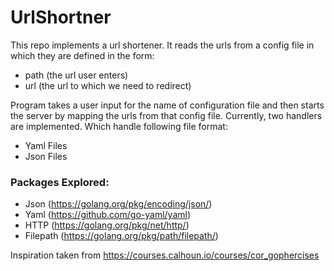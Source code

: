 # UrlShortner

This repo implements a url shortener.
It reads the urls from a config file in which they are defined in the form:
 - path (the url user enters)
 - url (the url to which we need to redirect)
 
Program takes a user input for the name of configuration file and then starts the server by mapping the urls from that config file.
Currently,  two handlers are implemented. Which handle following file format:
 - Yaml Files
 - Json Files



### Packages Explored:
 - Json (https://golang.org/pkg/encoding/json/)
 - Yaml (https://github.com/go-yaml/yaml)
 - HTTP (https://golang.org/pkg/net/http/)
 - Filepath (https://golang.org/pkg/path/filepath/)

Inspiration taken from https://courses.calhoun.io/courses/cor_gophercises

